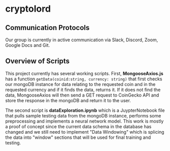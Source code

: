 # cryptolord

## Communication Protocols

Our group is currently in active communication via Slack, Discord, Zoom, Google Docs and Git.

## Overview of Scripts

This project currently has several working scripts. First, **MongooseAxios.js** has a function 
```getData(coinid:string, currency: string)```
that first checks our mongoDB instance for data relating to the requested coin and in the requested currency and if it finds the data, returns it. If it does not find the data, MongooseAxios will then send a GET request to CoinGecko API and store the response in the mongoDB and return it to the user.

The second script is **dataExploration.ipynb** which is a JuypterNotebook file that pulls sample testing data from the mongoDB instance, performs some preprocessing and implements a neural network model. This work is mostly a proof of concept since the current data schema in the database has changed and we still need to implement "Data Windowing" which is splicing the data into "window" sections that will be used for final training and testing.